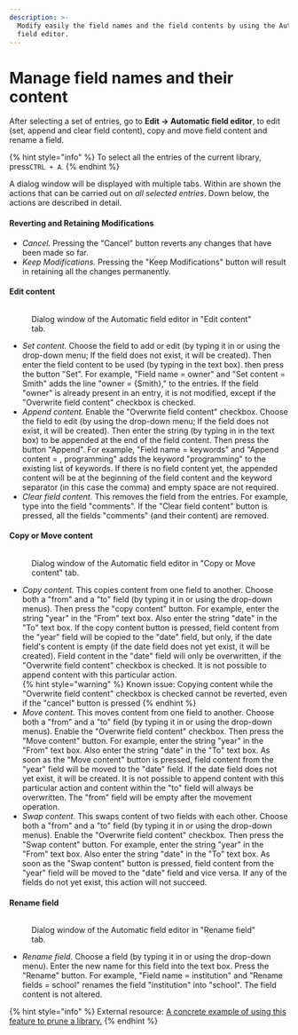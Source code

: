 ```yaml
---
description: >-
  Modify easily the field names and the field contents by using the Automatic
  field editor.
---
```


# Manage field names and their content

After selecting a set of entries, go to **Edit → Automatic field editor**, to edit (set, append and clear field content), copy and move field content and rename a field.

{% hint style="info" %}
​To select all the entries of the current library, press`CTRL + A`.
{% endhint %}

A dialog window will be displayed with multiple tabs. Within are shown the actions that can be carried out on _all selected entries_. Down below, the actions are described in detail.

#### Reverting and Retaining Modifications&#x20;

* _Cancel._ Pressing the "Cancel" button reverts any changes that have been made so far.
* _Keep Modifications._ Pressing the "Keep Modifications" button will result in retaining all the changes permanently.

#### Edit content

<figure><img src="../.gitbook/assets/Automatic_Field_Editor_Edit_Light.png" alt=""><figcaption><p>Dialog window of the Automatic field editor in "Edit content" tab.</p></figcaption></figure>

* _Set content._ Choose the field to add or edit (by typing it in or using the drop-down menu; If the field does not exist, it will be created). Then enter the field content to be used (by typing in the text box). then press the button "Set". For example, "Field name = owner" and "Set content = Smith" adds the line "owner = {Smith}," to the entries. If the field "owner" is already present in an entry, it is not modified, except if the "Overwrite field content" checkbox is checked.
* _Append content._ Enable the "Overwrite field content" checkbox. Choose the field to edit (by using the drop-down menu; If the field does not exist, it will be created). Then enter the string (by typing in in the text box) to be appended at the end of the field content. Then press the button "Append". For example, "Field name = keywords" and "Append content = , programming" adds the keyword "programming" to the existing list of keywords. If there is no field content yet, the appended content will be at the beginning of the field content and the keyword separator (in this case the comma) and empty space are not required.
* _Clear field content._ This removes the field from the entries. For example, type into the field "comments". If the "Clear field content" button is pressed, all the fields "comments" (and their content) are removed.

#### Copy or Move content

<figure><img src="../.gitbook/assets/Automatic_Field_Editor_Copy_Move_Swap_Light.png" alt=""><figcaption><p>Dialog window of the Automatic field editor in "Copy or Move content" tab.</p></figcaption></figure>

*   _Copy content._ This copies content from one field to another. Choose both a "from" and a "to" field (by typing it in or using the drop-down menus). Then press the "copy content" button. For example, enter the string "year" in the "From" text box. Also enter the string "date" in the "To" text box. If the copy content button is pressed, field content from the "year" field will be copied to the "date" field, but only, if the date field's content is empty (if the date field does not yet exist, it will be created). Field content in the "date" field will only be overwritten, if the "Overwrite field content" checkbox is checked. It is not possible to append content with this particular action.\
    {% hint style="warning" %}
    Known issue: Copying content while the "Overwrite field content" checkbox is checked cannot be reverted, even if the "cancel" button is pressed
    {% endhint %}
* _Move content._ This moves content from one field to another. Choose both a "from" and a "to" field (by typing it in or using the drop-down menus). Enable the "Overwrite field content" checkbox. Then press the "Move content" button. For example, enter the string "year" in the "From" text box. Also enter the string "date" in the "To" text box. As soon as the "Move content" button is pressed, field content from the "year" field will be moved to the "date" field. If the date field does not yet exist, it will be created. It is not possible to append content with this particular action and content within the "to" field will always be overwritten. The "from" field will be empty after the movement operation.
* _Swap content._ This swaps content of two fields with each other. Choose both a "from" and a "to" field (by typing it in or using the drop-down menus). Enable the "Overwrite field content" checkbox. Then press the "Swap content" button. For example, enter the string "year" in the "From" text box. Also enter the string "date" in the "To" text box. As soon as the "Swap content" button is pressed, field content from the "year" field will be moved to the "date" field and vice versa. If any of the fields do not yet exist, this action will not succeed.

#### Rename field

<figure><img src="../.gitbook/assets/Automatic_Field_Editor_Rename_Field_Light.png" alt=""><figcaption><p>Dialog window of the Automatic field editor in "Rename field" tab.</p></figcaption></figure>

* _Rename field._ Choose a field (by typing it in or using the drop-down menu). Enter the new name for this field into the text box. Press the "Rename" button. For example, "Field name = institution" and "Rename fields = school" renames the field "institution" into "school". The field content is not altered.​

{% hint style="info" %}
External resource: [A concrete example of using this feature to prune a library.​](http://tex.my/pruning-bib-files-with-jabref/)
{% endhint %}

